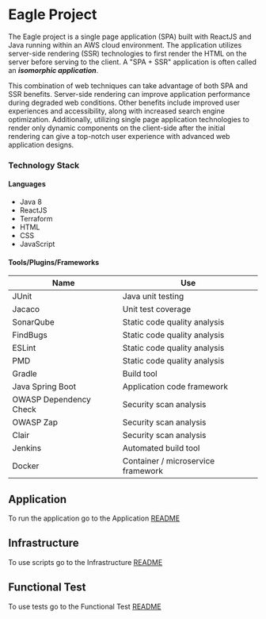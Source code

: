 # Eagle Project

The Eagle project is a single page application (SPA) built with ReactJS and Java running within an AWS cloud environment.  The application utilizes server-side rendering (SSR) technologies to first render the HTML on the server before serving to the client.  A "SPA + SSR" application is often called an ***isomorphic application***.  

This combination of web techniques can take advantage of both SPA and SSR benefits.  Server-side rendering can improve application performance during degraded web conditions.  Other benefits include improved user experiences and accessibility, along with increased search engine optimization.  Additionally, utilizing single page application technologies to render only dynamic components on the client-side after the initial rendering can give a top-notch user experience with advanced web application designs.

### Technology Stack
#### Languages
  * Java 8
  * ReactJS
  * Terraform
  * HTML
  * CSS
  * JavaScript

#### Tools/Plugins/Frameworks
| Name  | Use |
| ------------- | ------------- |
| JUnit  | Java unit testing  |
| Jacaco  | Unit test coverage  |
| SonarQube | Static code quality analysis  |
| FindBugs  | Static code quality analysis  |
| ESLint  | Static code quality analysis  |
| PMD  | Static code quality analysis  |
| Gradle  | Build tool  |
| Java Spring Boot  | Application code framework |
| OWASP Dependency Check | Security scan analysis |
| OWASP Zap| Security scan analysis |
| Clair | Security scan analysis |
| Jenkins | Automated build tool |
| Docker | Container / microservice framework |

## Application
To run the application go to the Application [README](application/README.md)


## Infrastructure
To use scripts go to the Infrastructure [README](infrastructure/README.md)

## Functional Test
To use tests go to the Functional Test [README](functional_test/README.md)
